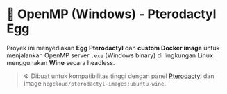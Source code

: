 # 🧪 OpenMP (Windows) - Pterodactyl Egg

Proyek ini menyediakan **Egg Pterodactyl** dan **custom Docker image** untuk menjalankan OpenMP server `.exe` (Windows binary) di lingkungan Linux menggunakan **Wine** secara headless.


> ⚙️ Dibuat untuk kompatibilitas tinggi dengan panel [Pterodactyl](https://pterodactyl.io/) dan image `hcgcloud/pterodactyl-images:ubuntu-wine`.
